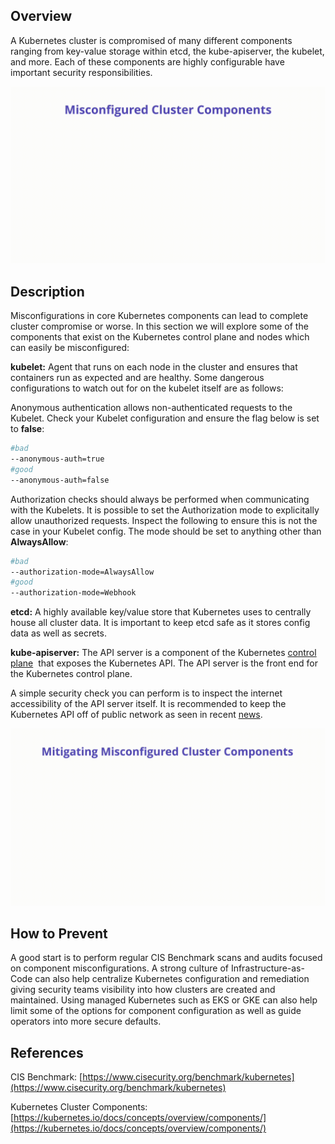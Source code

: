 ## Overview
A Kubernetes cluster is compromised of many different components ranging from key-value storage within etcd, the kube-apiserver, the kubelet, and more. Each of these components are highly configurable have important security responsibilities. 

![Misconfigured Cluster Components - Illustration](/assets/images/K09-2022.gif)

## Description

Misconfigurations in core Kubernetes components can lead to complete cluster compromise or worse. In this section we will explore some of the components that exist on the Kubernetes control plane and nodes which can easily be misconfigured:

**kubelet:** Agent that runs on each node in the cluster and ensures that containers run as expected and are healthy. Some dangerous configurations to watch out for on the kubelet itself are as follows:

Anonymous authentication allows non-authenticated requests to the Kubelet. Check your Kubelet configuration and ensure the flag below is set to **false**:

```bash
#bad
--anonymous-auth=true
#good
--anonymous-auth=false
```

Authorization checks should always be performed when communicating with the Kubelets. It is possible to set the Authorization mode to explicitally allow unauthorized requests. Inspect the following to ensure this is not the case in your Kubelet config. The mode should be set to anything other than **AlwaysAllow**:

```bash
#bad
--authorization-mode=AlwaysAllow
#good
--authorization-mode=Webhook
```

**etcd:** A highly available key/value store that Kubernetes uses to centrally house all cluster data. It is important to keep etcd safe as it stores config data as well as secrets. 

**kube-apiserver:** The API server is a component of the Kubernetes [control plane](https://kubernetes.io/docs/reference/glossary/?all=true#term-control-plane)
 that exposes the Kubernetes API. The API server is the front end for the Kubernetes control plane. 

A simple security check you can perform is to inspect the internet accessibility of the API server itself. It is recommended to keep the Kubernetes API off of public network as seen in recent [news](https://www.bleepingcomputer.com/news/security/over-900-000-kubernetes-instances-found-exposed-online/). 

![Misconfigured Cluster Components - Mitigations](/assets/images/K09-2022-mitigation.gif)

## How to Prevent

A good start is to perform regular CIS Benchmark scans and audits focused on component misconfigurations. A strong culture of Infrastructure-as-Code can also help centralize Kubernetes configuration and remediation giving security teams visibility into how clusters are created and maintained. Using managed Kubernetes such as EKS or GKE can also help limit some of the options for component configuration as well as guide operators into more secure defaults. 

## References

CIS Benchmark: [https://www.cisecurity.org/benchmark/kubernetes](https://www.cisecurity.org/benchmark/kubernetes)

Kubernetes Cluster Components: [https://kubernetes.io/docs/concepts/overview/components/](https://kubernetes.io/docs/concepts/overview/components/)